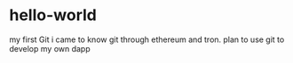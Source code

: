 # hello-world
my first Git
i came to know git through ethereum and tron.  plan to use git to develop my own dapp
